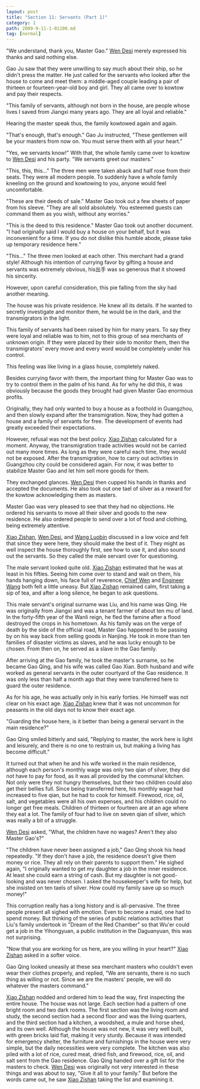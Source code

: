 ```yaml
---
layout: post
title: "Section 11: Servants (Part 1)"
category: 1
path: 2009-9-11-1-01100.md
tag: [normal]
---
```


"We understand, thank you, Master Gao." [Wen Desi][y002] merely expressed his thanks and said nothing else.

Gao Ju saw that they were unwilling to say much about their ship, so he didn't press the matter. He just called for the servants who looked after the house to come and meet them: a middle-aged couple leading a pair of thirteen or fourteen-year-old boy and girl. They all came over to kowtow and pay their respects.

"This family of servants, although not born in the house, are people whose lives I saved from Jiangxi many years ago. They are all loyal and reliable."

Hearing the master speak thus, the family kowtowed again and again.

"That's enough, that's enough." Gao Ju instructed, "These gentlemen will be your masters from now on. You must serve them with all your heart."

"Yes, we servants know!" With that, the whole family came over to kowtow to [Wen Desi][y002] and his party. "We servants greet our masters."

"This, this, this..." The three men were taken aback and half rose from their seats. They were all modern people. To suddenly have a whole family kneeling on the ground and kowtowing to you, anyone would feel uncomfortable.

"These are their deeds of sale." Master Gao took out a few sheets of paper from his sleeve. "They are all sold absolutely. You esteemed guests can command them as you wish, without any worries."

"This is the deed to this residence." Master Gao took out another document. "I had originally said I would buy a house on your behalf, but it was inconvenient for a time. If you do not dislike this humble abode, please take up temporary residence here."

"This..." The three men looked at each other. This merchant had a grand style! Although his intention of currying favor by gifting a house and servants was extremely obvious, his出手 was so generous that it showed his sincerity.

However, upon careful consideration, this pie falling from the sky had another meaning.

The house was his private residence. He knew all its details. If he wanted to secretly investigate and monitor them, he would be in the dark, and the transmigrators in the light.

This family of servants had been raised by him for many years. To say they were loyal and reliable was to him, not to this group of sea merchants of unknown origin. If they were placed by their side to monitor them, then the transmigrators' every move and every word would be completely under his control.

This feeling was like living in a glass house, completely naked.

Besides currying favor with them, the important thing for Master Gao was to try to control them in the palm of his hand. As for why he did this, it was obviously because the goods they brought had given Master Gao enormous profits.

Originally, they had only wanted to buy a house as a foothold in Guangzhou, and then slowly expand after the transmigration. Now, they had gotten a house and a family of servants for free. The development of events had greatly exceeded their expectations.

However, refusal was not the best policy. [Xiao Zishan][y001] calculated for a moment. Anyway, the transmigration trade activities would not be carried out many more times. As long as they were careful each time, they would not be exposed. After the transmigration, how to carry out activities in Guangzhou city could be considered again. For now, it was better to stabilize Master Gao and let him sell more goods for them.

They exchanged glances. [Wen Desi][y002] then cupped his hands in thanks and accepted the documents. He also took out one tael of silver as a reward for the kowtow acknowledging them as masters.

Master Gao was very pleased to see that they had no objections. He ordered his servants to move all their silver and goods to the new residence. He also ordered people to send over a lot of food and clothing, being extremely attentive.

[Xiao Zishan][y001], [Wen Desi][y002], and [Wang Luobin][y003] discussed in a low voice and felt that since they were here, they should make the best of it. They might as well inspect the house thoroughly first, see how to use it, and also sound out the servants. So they called the male servant over for questioning.

The male servant looked quite old. [Xiao Zishan][y001] estimated that he was at least in his fifties. Seeing him come over to stand and wait on them, his hands hanging down, his face full of reverence, [Chief Wen][y002] and [Engineer Wang][y003] both felt a little uneasy. But [Xiao Zishan][y001] remained calm, first taking a sip of tea, and after a long silence, he began to ask questions.

This male servant's original surname was Liu, and his name was Qing. He was originally from Jiangxi and was a tenant farmer of about ten mu of land. In the forty-fifth year of the Wanli reign, he fled the famine after a flood destroyed the crops in his hometown. As his family was on the verge of death by the side of the official road, Master Gao happened to be passing by on his way back from selling goods in Nanjing. He took in more than ten families of disaster victims as slaves, and he was lucky enough to be chosen. From then on, he served as a slave in the Gao family.

After arriving at the Gao family, he took the master's surname, so he became Gao Qing, and his wife was called Gao Xian. Both husband and wife worked as general servants in the outer courtyard of the Gao residence. It was only less than half a month ago that they were transferred here to guard the outer residence.

As for his age, he was actually only in his early forties. He himself was not clear on his exact age. [Xiao Zishan][y001] knew that it was not uncommon for peasants in the old days not to know their exact age.

"Guarding the house here, is it better than being a general servant in the main residence?"

Gao Qing smiled bitterly and said, "Replying to master, the work here is light and leisurely, and there is no one to restrain us, but making a living has become difficult."

It turned out that when he and his wife worked in the main residence, although each person's monthly wage was only two qian of silver, they did not have to pay for food, as it was all provided by the communal kitchen. Not only were they not hungry themselves, but their two children could also get their bellies full. Since being transferred here, his monthly wage had increased to five qian, but he had to cook for himself. Firewood, rice, oil, salt, and vegetables were all his own expenses, and his children could no longer get free meals. Children of thirteen or fourteen are at an age where they eat a lot. The family of four had to live on seven qian of silver, which was really a bit of a struggle.

[Wen Desi][y002] asked, "What, the children have no wages? Aren't they also Master Gao's?"

"The children have never been assigned a job," Gao Qing shook his head repeatedly. "If they don't have a job, the residence doesn't give them money or rice. They all rely on their parents to support them." He sighed again, "I originally wanted to get my daughter a job in the inner residence. At least she could earn a string of cash. But my daughter is not good-looking and was never chosen. I asked the housekeeper's wife for help, but she insisted on ten taels of silver. How could my family save up so much money!"

This corruption really has a long history and is all-pervasive. The three people present all sighed with emotion. Even to become a maid, one had to spend money. But thinking of the series of public relations activities that Liu's family undertook in "Dream of the Red Chamber" so that Wu'er could get a job in the Yihongyuan, a public institution in the Daguanyuan, this was not surprising.

"Now that you are working for us here, are you willing in your heart?" [Xiao Zishan][y001] asked in a softer voice.

Gao Qing looked uneasily at these sea merchant masters who couldn't even wear their clothes properly, and replied, "We are servants, there is no such thing as willing or not. Since we are the masters' people, we will do whatever the masters command."

[Xiao Zishan][y001] nodded and ordered him to lead the way, first inspecting the entire house. The house was not large. Each section had a pattern of one bright room and two dark rooms. The first section was the living room and study, the second section had a second floor and was the living quarters, and the third section had a kitchen, a woodshed, a mule and horse shed, and its own well. Although the house was not new, it was very well built, with green bricks laid flat, making it very sturdy. Because it was intended for emergency shelter, the furniture and furnishings in the house were very simple, but the daily necessities were very complete. The kitchen was also piled with a lot of rice, cured meat, dried fish, and firewood, rice, oil, and salt sent from the Gao residence. Gao Qing handed over a gift list for the masters to check. [Wen Desi][y002] was originally not very interested in these things and was about to say, "Give it all to your family." But before the words came out, he saw [Xiao Zishan][y001] taking the list and examining it.

[y001]: /characters/y001 "萧子山"
[y002]: /characters/y002 "文德嗣"
[y003]: /characters/y003 "王洛宾"